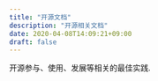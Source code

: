 ```yaml
---
title: "开源文档"
description: "开源相关文档"
date: 2020-04-08T14:09:21+09:00
draft: false
---
```


开源参与、使用、发展等相关的最佳实践.
